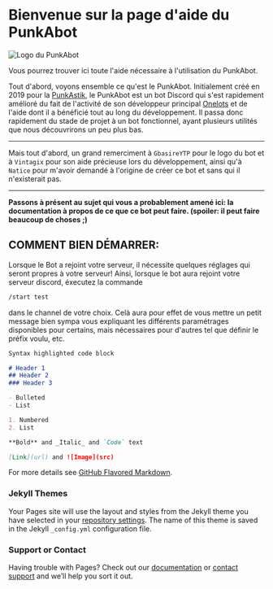 
# Bienvenue sur la page d'aide du PunkAbot
![Logo du PunkAbot](https://cdn.discordapp.com/avatars/606915149651116052/f8c9d5858266fb584c184b67f555d2bc.png?size=1024)

Vous pourrez trouver ici toute l'aide nécessaire à l'utilisation du PunkAbot.

Tout d'abord, voyons ensemble ce qu'est le PunkAbot.
Initialement créé en 2019 pour la [PunkAstik](https://discord.gg/Punkastik), le PunkAbot est un bot Discord qui s'est rapidement amélioré du fait de l'activité de son développeur principal [Onelots](https://github.com/Oneloutre) et de l'aide dont il a bénéficié tout au long du développement. Il passa donc rapidement du stade de projet à un bot fonctionnel, ayant plusieurs utilités que nous découvrirons un peu plus bas.

--------------------------

Mais tout d'abord, un grand remerciment à `GbasireYTP` pour le logo du bot et à `Vintagix` pour son aide précieuse lors du développement, ainsi qu'à `Natice` pour m'avoir demandé à l'origine de créer ce bot et sans qui il n'existerait pas.

--------------------------


**Passons à présent au sujet qui vous a probablement amené ici: la documentation à propos de ce que ce bot peut faire. (spoiler: il peut faire beaucoup de choses ;)**


## COMMENT BIEN DÉMARRER:

Lorsque le Bot a rejoint votre serveur, il nécessite quelques réglages qui seront propres à votre serveur! 
Ainsi, lorsque le bot aura rejoint votre serveur discord, éxecutez la commande 
```css
/start test
```
dans le channel de votre choix. Celà aura pour effet de vous mettre un petit message bien sympa vous expliquant les différents paramétrages disponibles pour certains, mais nécessaires pour d'autres tel que définir le préfix voulu, etc.

```markdown
Syntax highlighted code block

# Header 1
## Header 2
### Header 3

- Bulleted
- List

1. Numbered
2. List

**Bold** and _Italic_ and `Code` text

[Link](url) and ![Image](src)
```

For more details see [GitHub Flavored Markdown](https://guides.github.com/features/mastering-markdown/).

### Jekyll Themes

Your Pages site will use the layout and styles from the Jekyll theme you have selected in your [repository settings](https://github.com/Manuel83/sample/settings). The name of this theme is saved in the Jekyll `_config.yml` configuration file.

### Support or Contact

Having trouble with Pages? Check out our [documentation](https://help.github.com/categories/github-pages-basics/) or [contact support](https://github.com/contact) and we’ll help you sort it out.
